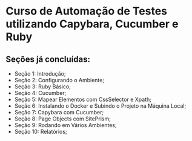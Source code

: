 # Curso de Automação de Testes utilizando Capybara, Cucumber e Ruby

## Seções já concluídas:

* Seção 1: Introdução;
* Seção 2: Configurando o Ambiente;
* Seção 3: Ruby Básico;
* Seção 4: Cucumber;
* Seção 5: Mapear Elementos com CssSelector e Xpath;
* Seção 6: Instalando o Docker e Subindo o Projeto na Máquina Local;
* Seção 7: Capybara com Cucumber;
* Seção 8: Page Objects com SitePrism;
* Seção 9: Rodando em Vários Ambientes;
* Seção 10: Relatórios;
